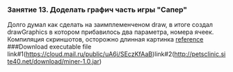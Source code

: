 ### Занятие 13. Доделать графич часть игры "Сапер"
Долго думал как сделать на заимплеменченом draw, в итоге создал drawGraphics в котором прибавилось два параметра, номера ячеек.<br>
Компиляция скриншотов, осторожно длинная картинка [reference](http://i.imgur.com/lH94vpm.gif)
###Download executable file
link#1(https://cloud.mail.ru/public/uA6j/SEczKfAaB)link#2(http://petsclinic.site40.net/download/miner-1.0.jar)
